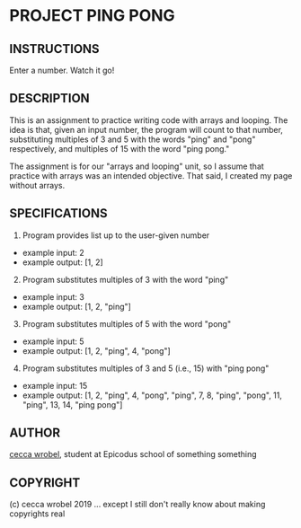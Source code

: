 # PROJECT PING PONG


## INSTRUCTIONS
Enter a number. Watch it go!

## DESCRIPTION
This is an assignment to practice writing code with arrays and looping. The idea is that, given an input number, the program will count to that number, substituting multiples of 3 and 5 with the words "ping" and "pong" respectively, and multiples of 15 with the word "ping pong."

The assignment is for our "arrays and looping" unit, so I assume that practice with arrays was an intended objective. That said, I created my page without arrays.

## SPECIFICATIONS
1. Program provides list up to the user-given number
* example input: 2
* example output: [1, 2]
2. Program substitutes multiples of 3 with the word "ping"
* example input: 3
* example output: [1, 2, "ping"]
3. Program substitutes multiples of 5 with the word "pong"
* example input: 5
* example output: [1, 2, "ping", 4, "pong"]
4. Program substitutes multiples of 3 and 5 (i.e., 15) with "ping pong"
* example input: 15
* example output: [1, 2, "ping", 4, "pong", "ping", 7, 8, "ping", "pong", 11, "ping", 13, 14, "ping pong"]

## AUTHOR
[cecca wrobel](mailto:ceccawrobel@gmail.com), student at Epicodus school of something something

## COPYRIGHT
(c) cecca wrobel 2019 ... except I still don't really know about making copyrights real
